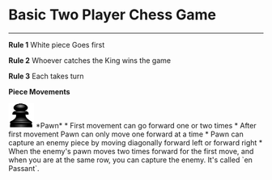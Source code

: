 # Basic Two Player Chess Game
___
**Rule 1**
White piece Goes first

**Rule 2**
Whoever catches the King wins the game

**Rule 3**
Each takes turn


**Piece Movements**

<img src="https://github.com/marcos-commits/chess_project/blob/main/img/blackPawn.png" width="50px" height="50px" title="blackPawn" /> 
*Pawn*
 * First movement can go forward one or two times
 * After first movement Pawn can only move one forward at a time
 * Pawn can capture an enemy piece by moving diagonally forward left or forward right
 * When the enemy's pawn moves two times forward for the first move, and when you are at the same row, you can capture the enemy. It's called `en Passant`.



